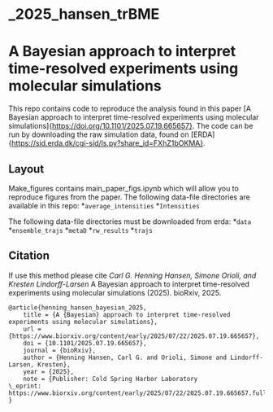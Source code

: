 # _2025_hansen_trBME
# A Bayesian approach to interpret time-resolved experiments using molecular simulations

This repo contains code to reproduce the analysis found in this paper [A Bayesian approach to interpret time-resolved experiments using molecular simulations]{https://doi.org/10.1101/2025.07.19.665657}. The code can be run by downloading the raw simulation data, found on [ERDA]{https://sid.erda.dk/cgi-sid/ls.py?share_id=FXhZ1bOKMA}. 


## Layout
Make_figures contains main_paper_figs.ipynb which will allow you to reproduce figures from the paper. 
The following data-file directories are available in this repo:
*`average_intensities`
*`Intensities`

The following data-file directories must be downloaded from erda:
*`data`
*`ensemble_trajs`
*`metaD`
*`rw_results`
*`trajs`

## Citation
If use this method please cite
*Carl G. Henning Hansen, Simone Orioli, and Kresten Lindorff-Larsen*
A Bayesian approach to interpret time-resolved experiments using molecular simulations (2025). bioRxiv, 2025.
```
@article{henning_hansen_bayesian_2025,
	title = {A {Bayesian} approach to interpret time-resolved experiments using molecular simulations},
	url = {https://www.biorxiv.org/content/early/2025/07/22/2025.07.19.665657},
	doi = {10.1101/2025.07.19.665657},
	journal = {bioRxiv},
	author = {Henning Hansen, Carl G. and Orioli, Simone and Lindorff-Larsen, Kresten},
	year = {2025},
	note = {Publisher: Cold Spring Harbor Laboratory
\_eprint: https://www.biorxiv.org/content/early/2025/07/22/2025.07.19.665657.full.pdf},
}
```




